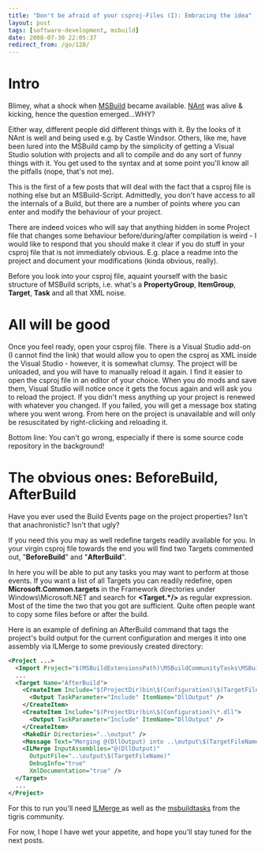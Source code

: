 ```yaml
---
title: "Don't be afraid of your csproj-Files (I): Embracing the idea"
layout: post
tags: [software-development, msbuild]
date: 2008-07-30 22:05:37
redirect_from: /go/128/
---
```


# Intro

Blimey, what a shock when [MSBuild](http://msdn.microsoft.com/en-us/library/0k6kkbsd.aspx) became available. [NAnt](http://nant.sourceforge.net/) was alive & kicking, hence the question emerged...WHY?

Either way, different people did different things with it. By the looks of it NAnt is well and being used e.g. by Castle Windsor. Others, like me, have been lured into the MSBuild camp by the simplicity of getting a Visual Studio solution with projects and all to compile and do any sort of funny things with it. You get used to the syntax and at some point you'll know all the pitfalls (nope, that's not me).

This is the first of a few posts that will deal with the fact that a csproj file is nothing else but an MSBuild-Script. Admittedly, you don't have access to all the internals of a Build, but there are a number of points where you can enter and modify the behaviour of your project.

There are indeed voices who will say that anything hidden in some Project file that changes some behaviour before/during/after compilation is weird - I would like to respond that you should make it clear if you do stuff in your csproj file that is not immediately obvious. E.g. place a readme into the project and document your modifications (kinda obvious, really).

Before you look into your csproj file, aquaint yourself with the basic structure of MSBuild scripts, i.e. what's a **PropertyGroup**, **ItemGroup**, **Target**, **Task** and all that XML noise.

# All will be good

Once you feel ready, open your csproj file. There is a Visual Studio add-on (I cannot find the link) that would allow you to open the csproj as XML inside the Visual Studio - however, it is somewhat clumsy. The project will be unloaded, and you will have to manually reload it again. I find it easier to open the csproj file in an editor of your choice. When you do mods and save them, Visual Studio will notice once it gets the focus again and will ask you to reload the project. If you didn't mess anything up your project is renewed with whatever you changed. If you failed, you will get a message box stating where you went wrong. From here on the project is unavailable and will only be resuscitated by right-clicking and reloading it. 

Bottom line: You can't go wrong, especially if there is some source code repository in the background!

# The obvious ones: BeforeBuild, AfterBuild

Have you ever used the Build Events page on the project properties? Isn't that anachronistic? Isn't that ugly?

If you need this you may as well redefine targets readily available for you. In your virgin csproj file towards the end you will find two Targets commented out, "**BeforeBuild**" and "**AfterBuild**".

In here you will be able to put any tasks you may want to perform at those events. If you want a list of all Targets you can readily redefine, open **Microsoft.Common.targets** in the Framework directories under Windows\Microsoft.NET and search for **&lt;Target.*/&gt;** as regular expression. Most of the time the two that you got are sufficient. Quite often people want to copy some files before or after the build. 

Here is an example of defining an AfterBuild command that tags the project's build output for the current configuration and merges it into one assembly via ILMerge to some previously created directory:

```xml
<Project ...>
  <Import Project="$(MSBuildExtensionsPath)\MSBuildCommunityTasks\MSBuild.Community.Tasks.Targets"/>
  ...
  <Target Name="AfterBuild">
    <CreateItem Include="$(ProjectDir)bin\$(Configuration)\$(TargetFileName)">
      <Output TaskParameter="Include" ItemName="DllOutput" />
    </CreateItem>
    <CreateItem Include="$(ProjectDir)bin\$(Configuration)\*.dll">
      <Output TaskParameter="Include" ItemName="DllOutput" />
    </CreateItem>
    <MakeDir Directories="..\output" />
    <Message Text="Merging @(DllOutput) into ..\output\$(TargetFileName)" />
    <ILMerge InputAssemblies="@(DllOutput)" 
      OutputFile="..\output\$(TargetFileName)"
      DebugInfo="true"
      XmlDocumentation="true" />
  </Target>
  ...
</Project>
```

For this to run you'll need [ILMerge ](http://research.microsoft.com/~mbarnett/ILMerge.aspx)as well as the 
[msbuildtasks](http://msbuildtasks.tigris.org/) from the tigris community.

For now, I hope I have wet your appetite, and hope you'll stay tuned for the next posts.